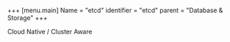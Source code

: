 +++
[menu.main]
Name = "etcd"
identifier = "etcd"
parent = "Database & Storage"
+++

Cloud Native / Cluster Aware

